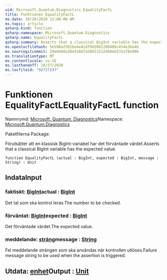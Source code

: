 ```yaml
---
uid: Microsoft.Quantum.Diagnostics.EqualityFactL
title: Funktionen EqualityFactL
ms.date: 10/26/2020 12:00:00 AM
ms.topic: article
qsharp.kind: function
qsharp.namespace: Microsoft.Quantum.Diagnostics
qsharp.name: EqualityFactL
qsharp.summary: Asserts that a classical BigInt variable has the expected value.
ms.openlocfilehash: 5e590af581be4e41df9d2081260409c454e3be4b
ms.sourcegitcommit: 29e0d88a30e4166fa580132124b0eb57e1f0e986
ms.translationtype: MT
ms.contentlocale: sv-SE
ms.lasthandoff: 10/27/2020
ms.locfileid: "92727237"
---
```

# <a name="equalityfactl-function"></a><span data-ttu-id="28dff-102">Funktionen EqualityFactL</span><span class="sxs-lookup"><span data-stu-id="28dff-102">EqualityFactL function</span></span>

<span data-ttu-id="28dff-103">Namnrymd: [Microsoft. Quantum. Diagnostics](xref:Microsoft.Quantum.Diagnostics)</span><span class="sxs-lookup"><span data-stu-id="28dff-103">Namespace: [Microsoft.Quantum.Diagnostics](xref:Microsoft.Quantum.Diagnostics)</span></span>

<span data-ttu-id="28dff-104">Paketfilerna [](https://nuget.org/packages/)</span><span class="sxs-lookup"><span data-stu-id="28dff-104">Package: [](https://nuget.org/packages/)</span></span>


<span data-ttu-id="28dff-105">Förutsätter att en klassisk BigInt-variabel har det förväntade värdet.</span><span class="sxs-lookup"><span data-stu-id="28dff-105">Asserts that a classical BigInt variable has the expected value.</span></span>

```qsharp
function EqualityFactL (actual : BigInt, expected : BigInt, message : String) : Unit
```


## <a name="input"></a><span data-ttu-id="28dff-106">Indata</span><span class="sxs-lookup"><span data-stu-id="28dff-106">Input</span></span>

### <a name="actual--bigint"></a><span data-ttu-id="28dff-107">faktiskt: [BigInt](xref:microsoft.quantum.lang-ref.bigint)</span><span class="sxs-lookup"><span data-stu-id="28dff-107">actual : [BigInt](xref:microsoft.quantum.lang-ref.bigint)</span></span>

<span data-ttu-id="28dff-108">Det tal som ska kontrol leras.</span><span class="sxs-lookup"><span data-stu-id="28dff-108">The number to be checked.</span></span>


### <a name="expected--bigint"></a><span data-ttu-id="28dff-109">förväntat: [BigInt](xref:microsoft.quantum.lang-ref.bigint)</span><span class="sxs-lookup"><span data-stu-id="28dff-109">expected : [BigInt](xref:microsoft.quantum.lang-ref.bigint)</span></span>

<span data-ttu-id="28dff-110">Det förväntade värdet.</span><span class="sxs-lookup"><span data-stu-id="28dff-110">The expected value.</span></span>


### <a name="message--string"></a><span data-ttu-id="28dff-111">meddelande: [sträng](xref:microsoft.quantum.lang-ref.string)</span><span class="sxs-lookup"><span data-stu-id="28dff-111">message : [String](xref:microsoft.quantum.lang-ref.string)</span></span>

<span data-ttu-id="28dff-112">Fel meddelande strängen som ska användas när kontrollen utlöses.</span><span class="sxs-lookup"><span data-stu-id="28dff-112">Failure message string to be used when the assertion is triggered.</span></span>



## <a name="output--unit"></a><span data-ttu-id="28dff-113">Utdata: [enhet](xref:microsoft.quantum.lang-ref.unit)</span><span class="sxs-lookup"><span data-stu-id="28dff-113">Output : [Unit](xref:microsoft.quantum.lang-ref.unit)</span></span>

